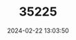 ---
title: "35225"
category: "Aniba venezuelana"
draft: false
date: 2024-02-22 13:03:50
languages:
  Spanish; Castilian: ["Canela"]
---